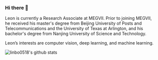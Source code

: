 ### Hi there 👋

Leon is currently a Research Associate at MEGVII. Prior to joining MEGVII, he received his master's degree from Beijing University of Posts and Telecommunications and the University of Texas at Arlington, and his bachelor's degree from Nanjing University of Science and Technology.

Leon’s interests are computer vision, deep learning, and machine learning.

![linbo0518's github stats](https://github-readme-stats.vercel.app/api?username=linbo0518&show_icons=true&hide_border=true)
